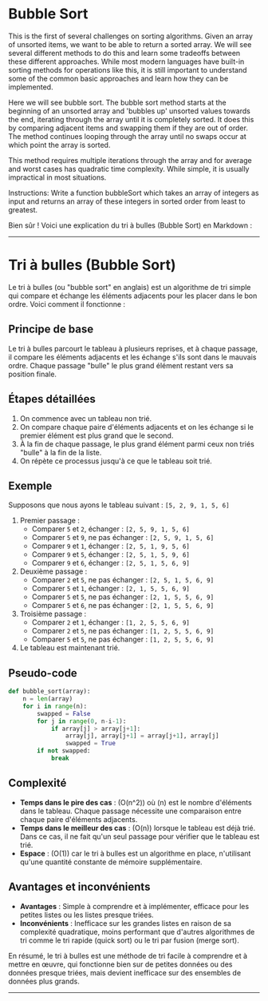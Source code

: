 # Bubble Sort

This is the first of several challenges on sorting algorithms. Given an array of unsorted items, we want to be able to return a sorted array. We will see several different methods to do this and learn some tradeoffs between these different approaches. While most modern languages have built-in sorting methods for operations like this, it is still important to understand some of the common basic approaches and learn how they can be implemented.

Here we will see bubble sort. The bubble sort method starts at the beginning of an unsorted array and 'bubbles up' unsorted values towards the end, iterating through the array until it is completely sorted. It does this by comparing adjacent items and swapping them if they are out of order. The method continues looping through the array until no swaps occur at which point the array is sorted.

This method requires multiple iterations through the array and for average and worst cases has quadratic time complexity. While simple, it is usually impractical in most situations.

Instructions: Write a function bubbleSort which takes an array of integers as input and returns an array of these integers in sorted order from least to greatest.

Bien sûr ! Voici une explication du tri à bulles (Bubble Sort) en Markdown :

---

# Tri à bulles (Bubble Sort)

Le tri à bulles (ou "bubble sort" en anglais) est un algorithme de tri simple qui compare et échange les éléments adjacents pour les placer dans le bon ordre. Voici comment il fonctionne :

## Principe de base

Le tri à bulles parcourt le tableau à plusieurs reprises, et à chaque passage, il compare les éléments adjacents et les échange s'ils sont dans le mauvais ordre. Chaque passage "bulle" le plus grand élément restant vers sa position finale.

## Étapes détaillées

1. On commence avec un tableau non trié.
2. On compare chaque paire d'éléments adjacents et on les échange si le premier élément est plus grand que le second.
3. À la fin de chaque passage, le plus grand élément parmi ceux non triés "bulle" à la fin de la liste.
4. On répète ce processus jusqu'à ce que le tableau soit trié.

## Exemple

Supposons que nous ayons le tableau suivant : `[5, 2, 9, 1, 5, 6]`

1. Premier passage :
   - Comparer `5` et `2`, échanger : `[2, 5, 9, 1, 5, 6]`
   - Comparer `5` et `9`, ne pas échanger : `[2, 5, 9, 1, 5, 6]`
   - Comparer `9` et `1`, échanger : `[2, 5, 1, 9, 5, 6]`
   - Comparer `9` et `5`, échanger : `[2, 5, 1, 5, 9, 6]`
   - Comparer `9` et `6`, échanger : `[2, 5, 1, 5, 6, 9]`
2. Deuxième passage :
   - Comparer `2` et `5`, ne pas échanger : `[2, 5, 1, 5, 6, 9]`
   - Comparer `5` et `1`, échanger : `[2, 1, 5, 5, 6, 9]`
   - Comparer `5` et `5`, ne pas échanger : `[2, 1, 5, 5, 6, 9]`
   - Comparer `5` et `6`, ne pas échanger : `[2, 1, 5, 5, 6, 9]`
3. Troisième passage :
   - Comparer `2` et `1`, échanger : `[1, 2, 5, 5, 6, 9]`
   - Comparer `2` et `5`, ne pas échanger : `[1, 2, 5, 5, 6, 9]`
   - Comparer `5` et `5`, ne pas échanger : `[1, 2, 5, 5, 6, 9]`
4. Le tableau est maintenant trié.

## Pseudo-code

```python
def bubble_sort(array):
    n = len(array)
    for i in range(n):
        swapped = False
        for j in range(0, n-i-1):
            if array[j] > array[j+1]:
                array[j], array[j+1] = array[j+1], array[j]
                swapped = True
        if not swapped:
            break
```

## Complexité

- **Temps dans le pire des cas** : \(O(n^2)\) où \(n\) est le nombre d'éléments dans le tableau. Chaque passage nécessite une comparaison entre chaque paire d'éléments adjacents.
- **Temps dans le meilleur des cas** : \(O(n)\) lorsque le tableau est déjà trié. Dans ce cas, il ne fait qu'un seul passage pour vérifier que le tableau est trié.
- **Espace** : \(O(1)\) car le tri à bulles est un algorithme en place, n'utilisant qu'une quantité constante de mémoire supplémentaire.

## Avantages et inconvénients

- **Avantages** : Simple à comprendre et à implémenter, efficace pour les petites listes ou les listes presque triées.
- **Inconvénients** : Inefficace sur les grandes listes en raison de sa complexité quadratique, moins performant que d'autres algorithmes de tri comme le tri rapide (quick sort) ou le tri par fusion (merge sort).

En résumé, le tri à bulles est une méthode de tri facile à comprendre et à mettre en œuvre, qui fonctionne bien sur de petites données ou des données presque triées, mais devient inefficace sur des ensembles de données plus grands.

---